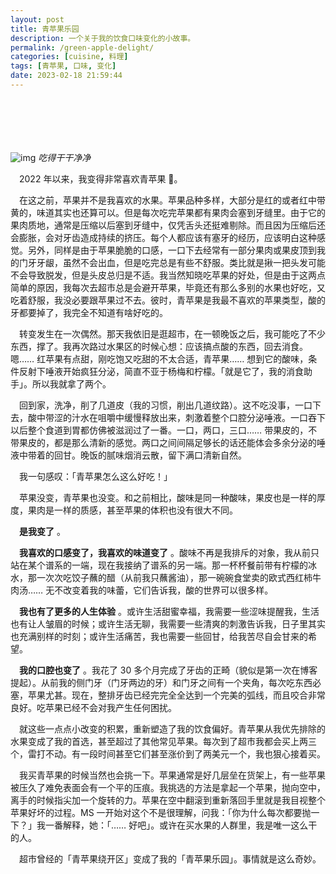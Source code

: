 ```yaml
---
layout: post
title: 青苹果乐园
description: 一个关于我的饮食口味变化的小故事。
permalink: /green-apple-delight/
categories: [cuisine, 料理]
tags: [青苹果, 口味, 变化]
date: 2023-02-18 21:59:44
---
```


# 　

![img]({{site.img-hosting}}/Pic4Post/green-apple-delight/eaten-green-apple.jpg)
*吃得干干净净*

　2022 年以来，我变得非常喜欢青苹果 🍏。

　在这之前，苹果并不是我喜欢的水果。苹果品种多样，大部分是红的或者红中带黄的，味道其实也还算可以。但是每次吃完苹果都有果肉会塞到牙缝里。由于它的果肉质地，通常是压缩以后塞到牙缝中，仅凭舌头还挺难剔除。而且因为压缩后还会膨胀，会对牙齿造成持续的挤压。每个人都应该有塞牙的经历，应该明白这种感觉。另外，同样是由于苹果脆脆的口感，一口下去经常有一部分果肉或果皮顶到我的门牙牙龈，虽然不会出血，但是吃完总是有些不舒服。类比就是揪一把头发可能不会导致脱发，但是头皮总归是不适。我当然知晓吃苹果的好处，但是由于这两点简单的原因，我每次去超市总是会避开苹果，毕竟还有那么多别的水果也好吃，又吃着舒服，我没必要跟苹果过不去。彼时，青苹果是我最不喜欢的苹果类型，酸的牙都要掉了，我完全不知道有啥好吃的。

　转变发生在一次偶然。那天我依旧是逛超市，在一顿晚饭之后，我可能吃了不少东西，撑了。我再次路过水果区的时候心想：应该搞点酸的东西，回去消食。嗯…… 红苹果有点甜，刚吃饱又吃甜的不太合适，青苹果…… 想到它的酸味，条件反射下唾液开始疯狂分泌，简直不亚于杨梅和柠檬。「就是它了，我的消食助手」。所以我就拿了两个。

　回到家，洗净，削了几道皮（我的习惯，削出几道纹路）。这不吃没事，一口下去，酸中带涩的汁水在咀嚼中缓慢释放出来，刺激着整个口腔分泌唾液。一口吞下以后整个食道到胃都仿佛被滋润过了一番。一口，两口，三口…… 带果皮的，不带果皮的，都是那么清新的感觉。两口之间间隔足够长的话还能体会多余分泌的唾液中带着的回甘。晚饭的腻味烟消云散，留下满口清新自然。

　我一句感叹：「青苹果怎么这么好吃！」

　苹果没变，青苹果也没变。和之前相比，酸味是同一种酸味，果皮也是一样的厚度，果肉是一样的质感，甚至苹果的体积也没有很大不同。

　**是我变了** 。

　**我喜欢的口感变了，我喜欢的味道变了** 。酸味不再是我排斥的对象，我从前只站在某个谱系的一端，现在我接纳了谱系的另一端。那一杯杯餐前带有柠檬的冰水，那一次次吃饺子蘸的醋（从前我只蘸酱油），那一碗碗食堂卖的欧式西红柿牛肉汤…… 无不改变着我的味蕾，它们告诉我，酸的世界可以很多样。

　**我也有了更多的人生体验** 。或许生活甜蜜幸福，我需要一些涩味提醒我，生活也有让人皱眉的时候；或许生活无聊，我需要一些清爽的刺激告诉我，日子里其实也充满别样的时刻；或许生活痛苦，我也需要一些回甘，给我苦尽自会甘来的希望。

　**我的口腔也变了** 。我花了 30 多个月完成了牙齿的正畸（貌似是第一次在博客提起）。从前我的侧门牙（门牙两边的牙）和门牙之间有一个夹角，每次吃东西必塞，苹果尤甚。现在，整排牙齿已经完完全全达到一个完美的弧线，而且咬合非常良好。吃苹果已经不会对我产生任何困扰。

　就这些一点点小改变的积累，重新塑造了我的饮食偏好。青苹果从我优先排除的水果变成了我的首选，甚至超过了其他常见苹果。每次到了超市我都会买上两三个，雷打不动。有一段时间甚至它们甚至涨价到了两美元一个，我也狠心接着买。

　我买青苹果的时候当然也会挑一下。苹果通常是好几层垒在货架上，有一些苹果被压久了难免表面会有一个平的压痕。我挑选的方法是拿起一个苹果，抛向空中，离手的时候指尖加一个旋转的力。苹果在空中翻滚到重新落回手里就是我目视整个苹果好坏的过程。MS 一开始对这个不是很理解，问我：「你为什么每次都要抛一下？」我一番解释，她：「…… 好吧」。或许在买水果的人群里，我是唯一这么干的人。

　超市曾经的「青苹果绕开区」变成了我的「青苹果乐园」。事情就是这么奇妙。
